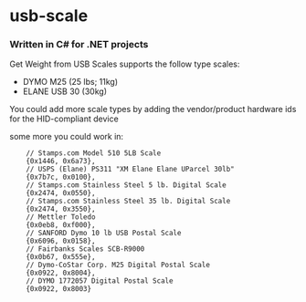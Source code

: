 # usb-scale

### Written in C# for .NET projects

Get Weight from USB Scales supports the follow type scales:
- DYMO M25 (25 lbs; 11kg)
- ELANE USB 30 (30kg)

You could add more scale types by adding the vendor/product hardware ids for the HID-compliant device

some more you could work in:
```
    // Stamps.com Model 510 5LB Scale
    {0x1446, 0x6a73},
    // USPS (Elane) PS311 "XM Elane Elane UParcel 30lb"
    {0x7b7c, 0x0100},
    // Stamps.com Stainless Steel 5 lb. Digital Scale
    {0x2474, 0x0550},
    // Stamps.com Stainless Steel 35 lb. Digital Scale
    {0x2474, 0x3550},
    // Mettler Toledo
    {0x0eb8, 0xf000},
    // SANFORD Dymo 10 lb USB Postal Scale
    {0x6096, 0x0158},
    // Fairbanks Scales SCB-R9000
    {0x0b67, 0x555e},
    // Dymo-CoStar Corp. M25 Digital Postal Scale
    {0x0922, 0x8004},
    // DYMO 1772057 Digital Postal Scale
    {0x0922, 0x8003}
 
 ```
    
